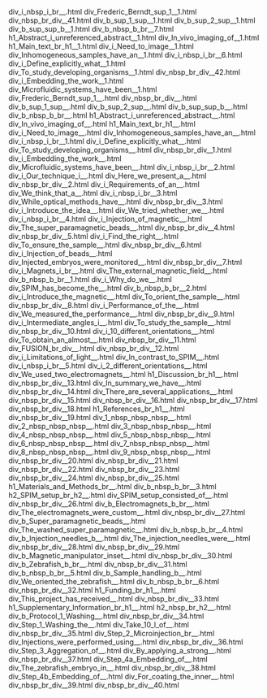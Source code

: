 div_i_nbsp_i_br__.html
div_Frederic_Berndt_sup_1__1.html
div_nbsp_br_div__41.html
div_b_sup_1_sup__1.html
div_b_sup_2_sup__1.html
div_b_sup_sup_b__1.html
div_b_nbsp_b_br__7.html
h1_Abstract_i_unreferenced_abstract__1.html
div_In_vivo_imaging_of__1.html
h1_Main_text_br_h1__1.html
div_i_Need_to_image__1.html
div_Inhomogeneous_samples_have_an__1.html
div_i_nbsp_i_br__6.html
div_i_Define_explicitly_what__1.html
div_To_study_developing_organisms__1.html
div_nbsp_br_div__42.html
div_i_Embedding_the_work__1.html
div_Microfluidic_systems_have_been__1.html
div_Frederic_Berndt_sup_1__.html
div_nbsp_br_div__.html
div_b_sup_1_sup__.html
div_b_sup_2_sup__.html
div_b_sup_sup_b__.html
div_b_nbsp_b_br__.html
h1_Abstract_i_unreferenced_abstract__.html
div_In_vivo_imaging_of__.html
h1_Main_text_br_h1__.html
div_i_Need_to_image__.html
div_Inhomogeneous_samples_have_an__.html
div_i_nbsp_i_br__1.html
div_i_Define_explicitly_what__.html
div_To_study_developing_organisms__.html
div_nbsp_br_div__1.html
div_i_Embedding_the_work__.html
div_Microfluidic_systems_have_been__.html
div_i_nbsp_i_br__2.html
div_i_Our_technique_i__.html
div_Here_we_present_a__.html
div_nbsp_br_div__2.html
div_i_Requirements_of_an__.html
div_We_think_that_a__.html
div_i_nbsp_i_br__3.html
div_While_optical_methods_have__.html
div_nbsp_br_div__3.html
div_i_Introduce_the_idea__.html
div_We_tried_whether_we__.html
div_i_nbsp_i_br__4.html
div_i_Injection_of_magnetic__.html
div_The_super_paramagnetic_beads__.html
div_nbsp_br_div__4.html
div_nbsp_br_div__5.html
div_i_Find_the_right__.html
div_To_ensure_the_sample__.html
div_nbsp_br_div__6.html
div_i_Injection_of_beads__.html
div_Injected_embryos_were_monitored__.html
div_nbsp_br_div__7.html
div_i_Magnets_i_br__.html
div_The_external_magnetic_field__.html
div_b_nbsp_b_br__1.html
div_i_Why_do_we__.html
div_SPIM_has_become_the__.html
div_b_nbsp_b_br__2.html
div_i_Introduce_the_magnetic__.html
div_To_orient_the_sample__.html
div_nbsp_br_div__8.html
div_i_Performance_of_the__.html
div_We_measured_the_performance__.html
div_nbsp_br_div__9.html
div_i_Intermediate_angles_i__.html
div_To_study_the_sample__.html
div_nbsp_br_div__10.html
div_i_10_different_orientations__.html
div_To_obtain_an_almost__.html
div_nbsp_br_div__11.html
div_FUSION_br_div__.html
div_nbsp_br_div__12.html
div_i_Limitations_of_light__.html
div_In_contrast_to_SPIM__.html
div_i_nbsp_i_br__5.html
div_i_2_different_orientations__.html
div_We_used_two_electromagnets__.html
h1_Discussion_br_h1__.html
div_nbsp_br_div__13.html
div_In_summary_we_have__.html
div_nbsp_br_div__14.html
div_There_are_several_applications__.html
div_nbsp_br_div__15.html
div_nbsp_br_div__16.html
div_nbsp_br_div__17.html
div_nbsp_br_div__18.html
h1_References_br_h1__.html
div_nbsp_br_div__19.html
div_1_nbsp_nbsp_nbsp__.html
div_2_nbsp_nbsp_nbsp__.html
div_3_nbsp_nbsp_nbsp__.html
div_4_nbsp_nbsp_nbsp__.html
div_5_nbsp_nbsp_nbsp__.html
div_6_nbsp_nbsp_nbsp__.html
div_7_nbsp_nbsp_nbsp__.html
div_8_nbsp_nbsp_nbsp__.html
div_9_nbsp_nbsp_nbsp__.html
div_nbsp_br_div__20.html
div_nbsp_br_div__21.html
div_nbsp_br_div__22.html
div_nbsp_br_div__23.html
div_nbsp_br_div__24.html
div_nbsp_br_div__25.html
h1_Materials_and_Methods_br__.html
div_b_nbsp_b_br__3.html
h2_SPIM_setup_br_h2__.html
div_SPIM_setup_consisted_of__.html
div_nbsp_br_div__26.html
div_b_Electromagnets_b_br__.html
div_The_electromagnets_were_custom__.html
div_nbsp_br_div__27.html
div_b_Super_paramagnetic_beads__.html
div_The_washed_super_paramagnetic__.html
div_b_nbsp_b_br__4.html
div_b_Injection_needles_b__.html
div_The_injection_needles_were__.html
div_nbsp_br_div__28.html
div_nbsp_br_div__29.html
div_b_Magnetic_manipulator_inset__.html
div_nbsp_br_div__30.html
div_b_Zebrafish_b_br__.html
div_nbsp_br_div__31.html
div_b_nbsp_b_br__5.html
div_b_Sample_handling_b__.html
div_We_oriented_the_zebrafish__.html
div_b_nbsp_b_br__6.html
div_nbsp_br_div__32.html
h1_Funding_br_h1__.html
div_This_project_has_received__.html
div_nbsp_br_div__33.html
h1_Supplementary_Information_br_h1__.html
h2_nbsp_br_h2__.html
div_b_Protocol_1_Washing__.html
div_nbsp_br_div__34.html
div_Step_1_Washing_the__.html
div_Take_10_l_of__.html
div_nbsp_br_div__35.html
div_Step_2_Microinjection_br__.html
div_Injections_were_performed_using__.html
div_nbsp_br_div__36.html
div_Step_3_Aggregation_of__.html
div_By_applying_a_strong__.html
div_nbsp_br_div__37.html
div_Step_4a_Embedding_of__.html
div_The_zebrafish_embryo_in__.html
div_nbsp_br_div__38.html
div_Step_4b_Embedding_of__.html
div_For_coating_the_inner__.html
div_nbsp_br_div__39.html
div_nbsp_br_div__40.html
